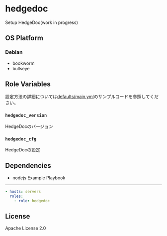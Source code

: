 hedgedoc
=================

Setup HedgeDoc(work in progress)

OS Platform
-----------------

### Debian

- bookworm
- bullseye

Role Variables
--------------

設定方法の詳細については[defaults/main.yml](defaults/main.yml)のサンプルコードを参照してください。

### `hedgedoc_version`

HedgeDocのバージョン

### `hedgedoc_cfg`

HedgeDocの設定

Dependencies
--------------

- nodejs
Example Playbook
--------------

```yaml
- hosts: servers
  roles:
    - role: hedgedoc
```

License
--------------

Apache License 2.0
